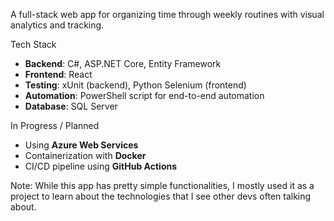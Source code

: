 A full-stack web app for organizing time through weekly routines
with visual analytics and tracking.

Tech Stack

- **Backend**: C#, ASP.NET Core, Entity Framework
- **Frontend**: React
- **Testing**: xUnit (backend), Python Selenium (frontend)
- **Automation**: PowerShell script for end-to-end automation
- **Database**: SQL Server

In Progress / Planned

- Using **Azure Web Services**
- Containerization with **Docker**
- CI/CD pipeline using **GitHub Actions**

Note: While this app has pretty simple functionalities, I mostly used it as a project 
to learn about the technologies that I see other devs often talking about.